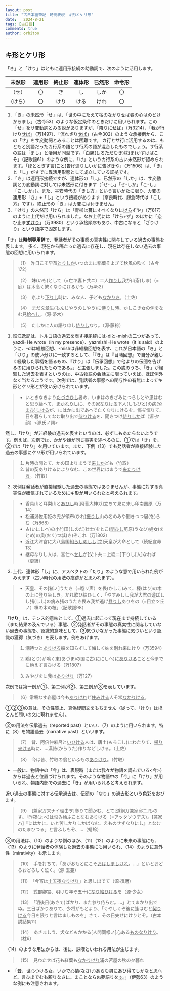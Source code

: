 ```yaml
---
layout: post
title: "古日本語筆記　時間表現　キ形とケリ形"
date:   2024-8-21
tags: [古日語]
comments: true
author: orbitoo
---
```


## キ形とケリ形

「き」と「けり」はともに連用形接続の助動詞で、次のように活用します。

|  未然形  | 連用形 | 終止形 | 連体形 | 已然形 | 命令形 |
| :------: | :----: | :----: | :----: | :----: | :----: |
|  （せ）  |   〇   |   き   |   し   |  しか  |   〇   |
| （けら） |   〇   |  けり  |  ける  |  けれ  |   〇   |

1. 「き」の未然形「せ」は、「世の中にたえて桜のなかり<u>せ</u>ば春の心はのどけからまし」（古今53）のような仮定条件のときだけに用いられます。この「せ」をサ変動詞とみる說がありますが、「降りに<u>せば</u>」（万3214）、「我が行けり<u>せば</u>」（万1497）、「流れざり<u>せば</u>」（古今302）のような承接例から、この「せ」をサ変動詞とみることは困難です。
カ行とサ行に活用するのは、もともと別語だったカ行系の語とサ行系の語が混合したものでしょう。サ行系の語は「まし」と活用が同型です。「白腕(しろただむき)枕(ま)かず<u>け</u>ばこそ」（記歌謡61）のような例に、「け」というカ行系の古い未然形が認められます。「ほととぎす言(こと)告げ遣り<u>し</u>いかに告げ<u>き</u>や」（万1506）は、「き」と「し」がすでに異活用形態として成立している証拠です。
2. 「き」は連用形接続ですが、連体形の「し」、已然形の「しか」は、サ変動詞とカ変動詞に対しては未然形に付きます（「せ-し」「せ-しか」「こ-し」「こ-しか」）。また、平安時代の「きし方」という言いかたに限り、カ変の連用形「き」+「し」という接続があります（奈良時代、鎌倉時代は「こし方」です）。終止形の「き」はカ変には付きません。
3. 「けり」の未然形「けら」は「青柳は蔓にすべくなりに<u>けら</u>ずや」（万817）のように上代だけ用いられました。なお上代には「けら+ず」のほかに「恋ひ止ま<u>ずけり</u>」（万3980）という承接順序もあり、中古になると「ざりけり」という語序で固定します。

「き」は**時制専用辞**で、発話者がその事態の真実性に関与している過去の事態を表します。
多く、現在から隔たった過去に存在し、現在は存在しない過去の事態の回想に用いられます。

> （1）　昨日こそ早苗<u>とりしか</u>いつのまに稲葉そよぎて秋風の吹く（古今172）
>
> （2）　妹(いも)として（=亡キ妻ト共ニ）二人<u>作りし</u>我が山斎(しま)（=庭）は木高く繁くなりにけるかも（万452）
>
> （3）　京より<u>下りし</u>時に、みな人、子ども<u>なかりき</u>。（土佐）
>
> （4）　まだ文章生(もんじやうのしやう)に<u>侍りし</u>時、かしこき女の例をなむ見<u>給へし</u>。（源·帚木）
>
> （5）　たしかに人の語り申し<u>侍りし</u>なり。（源·藤袴）

1. 細江逸記は、トルコ語の過去を表す接尾辞には-diと-mishの二つがあって、yazdi=He wrote（in my presence）、yazmishi=He wrote（it is said）のように、-diは経験回想、-mishは非経験回想を表す、これが日本語の「き」と「けり」の使い分けに一致すろとして、「『き』は『目睹回想』で自分が親しく経験した事柄を語るもの、『けり』は『伝承回想』で他よりの伝聞を告げるのに用ひられたものである。」と主張しました。この説のうち、「き」が経験した過去を表すというのは、中古物語の会話文に限っていえば、ほぼ例外なく当たるようです。次例では、発話者の事態への関与性の有無によってキ形とケリ形とが使い分けられています。
> - いときなきより<u>たづさひし</u>者の、いまはのきざみにつらしとや思はむと思う給へて、<u>まかれりし</u>に、その<u>家なりける</u>下人(しもびと)の<u>病(やまひ)しける</u>が、にはかに出であへで亡くなりにけるを、怖ぢ憚りて、日を暮らしてなむ取り出で<u>侍りける</u>を、聞きつけ<u>侍りしか</u>ば（源·夕顔）<源氏ノ詞>

然し、「けり」が非経験の過去を表すというのは、必ずしもあたらないようです。例えば、次例では、かがや姫が同じ事実を述べるのに、➀では「き」を、➁では「けり」を用いています。また、下例（13）でも発話者が直接経験した過去の事態にケリ形が用いられています。
> 1. 片時の間とて、かの国よりまうで<u>来しか</u>ども（竹取）
> 2. 昔の契ありけるによりなむ、この世界にはまうで<u>来たりける</u>。（竹取）
2. 次例は発話者が直接経験した過去の事態ではありませんが、事態に対する真実性が確信されているためにキ形が用いられたと考えられます。
> - 香具山と耳梨山と<u>あひし</u>時[阿菩大神ガ]立ちて見に来し印南国原（万14）
> - 松浦潟佐用姫の児が領布(ひれ)<u>振りし</u>山の名のみや聞きつつ居(を)らむ（万868）
> - 古(いにしへ)の小竹田(しのだ)壮士(をとこ)<u>問ひし</u>莬原(うなひ)処女(をとめ)の奥(おく)つ城(き)ぞこれ（万1802）
> - 近江大津宮に大八島国<u>知らしめしし</u>[之]天皇が大命として（続紀宣命13）
> - 継母なりし人は、宮仕へ<u>せし</u>が[父ト共ニ上総ニ]下りし[人]なれば（更級）
3. 上代、連体形「し」に、アスペクトの「たり」のような意で用いられた例がみえます（古い時代の用法の痕跡かと思われます）。
> - 天皇、その[猪ノ]うたき（=唸リ声）を畏(かしこ)みて、榛(はり)の木の上に登り坐しき。かれ歌ひ給ひしく、「やすみしし我が大君の遊ばしし猪(しし)の病み猪のうたき畏み我が逃げ<u>登りし</u>ありをの（=目立ツ丘ノ）榛の木の枝」（記歌謡98）

「**けり**」は、テンス的意味として、➀過去に起こって現在まで持続している（また結果の及んでいる）事態、➁発話者がその事態の真実性に関与していない過去の事態を、認識的意味として、➂気づかなかった事態に気づいという認識の獲得（気づき）を表します。例をあげます。

> 1. 潮待つと<u>ありける</u>船を知らずして悔しく妹を別れ来にけり（万3594）
>
> 2. 鶏(とり)が鳴く東(あづま)の国に古(ににしへ)に<u>ありける</u>ことと今までに絶えず言ひける（万1807）
>
> 3. みやびをに我は<u>ありけり</u>（万127）

次例では第一例が➀、第二例が➁、第三例が➂を表しています。

> （6）常磐なす岩屋は今も<u>ありけれ</u>ど<u>住みける</u>人そ常<u>なかりける</u>。

➀➁➂の意は、その性質上、真偽疑問文をもちません（従って、「けり」はほとんど問いの文に現れません）。

➁の用法を伝承過去（reported past）といい、（7）のように用いられます。特に（8）を物語過去（narrative past）といいます。

> （7）　昔、阿倍仲麻呂と<u>いひける</u>人は、唐土(もろこし)にわたりて、<u>帰り来ける</u>時に、…漢詩(からうた)作りなどしける。（土佐）
>
> （8）　今は昔、竹取の翁といふもの<u>ありけり</u>。（竹取）

- 一般に、物語中の「今」は、表現時（または我々が物語を読んでいる<今>）からは過去と位置づけられます。そのような物語中の「今」に「けり」が用いられ、物語内部での過去に「き」が用いられると考えられます。

近い過去の事態に対する伝承過去は、伝聞の「なり」の過去形という色彩をおびます。

> （9）　[兼家ガ来ナイ理由ヲ]参りて聞かむ、とて[道綱ガ兼家邸ニ]ものす。「昨夜(よべ)は悩み給ふことなむ<u>ありける</u>（=アッタソウデス）。[兼家ハ]『にはかに、いと苦しかりしかばなむ、えものせずなりにし』となむのたまひつる」と言ふしもぞ、…（蜻蛉）

➂の用法は、（10）のような例のほか、（11）（12）のように未来の事態にも、（13）のように発話者の体験した過去の事態にも用いられ、（14）のように意外性（mirativity）も示します。

> （10）　手を打ちて、「あがおもとにこそ<u>おはしましけれ</u>。…」といとおどろおどろしく泣く。（源·玉蔓）
>
> （11）　「今宵は<u>十五夜なりけり</u>」と思し出でて（源·須磨）
>
> （12）　式部卿宮、明けむ年ぞ五十に<u>なり給ひける</u>を（源·少女）
>
> （13）　「明後日(あさて)ばかり、また参り侍らむ。…」とてまかり出でぬ。三日ばかりありて、少将がもとより、「くやしくぞ後に逢はむと<u>契りける</u>今日を限りと言はましものを」さて、その日失せにけりとぞ。（古本説話集11）
>
> （14）　あさましう、犬などもかかる[人間同様ノ]心ある<u>ものなりけり</u>。（枕6）

（14）のような用法からは、後に、詠嘆といわれる用法が生じます。

> （15）　見わたせば花も紅葉も<u>なかりけり</u>浦の苫屋の秋の夕暮れ

- 「<u>昔</u>、世心つける女、いかで心情(なさけ)あらむ男にあひ得てしかなと思へど、言ひ出でむも頼りなさに、まことならぬ夢語りを<u>す</u>。」（伊勢63）のような例にも注意されます。
